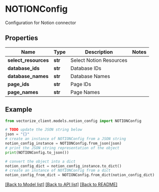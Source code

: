 # NOTIONConfig

Configuration for Notion connector

## Properties

Name | Type | Description | Notes
------------ | ------------- | ------------- | -------------
**select_resources** | **str** | Select Notion Resources | 
**database_ids** | **str** | Database IDs | 
**database_names** | **str** | Database Names | 
**page_ids** | **str** | Page IDs | 
**page_names** | **str** | Page Names | 

## Example

```python
from vectorize_client.models.notion_config import NOTIONConfig

# TODO update the JSON string below
json = "{}"
# create an instance of NOTIONConfig from a JSON string
notion_config_instance = NOTIONConfig.from_json(json)
# print the JSON string representation of the object
print(NOTIONConfig.to_json())

# convert the object into a dict
notion_config_dict = notion_config_instance.to_dict()
# create an instance of NOTIONConfig from a dict
notion_config_from_dict = NOTIONConfig.from_dict(notion_config_dict)
```
[[Back to Model list]](../README.md#documentation-for-models) [[Back to API list]](../README.md#documentation-for-api-endpoints) [[Back to README]](../README.md)


